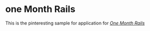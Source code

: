 # one Month Rails

This is the pinteresting sample for application for
[*One Month Rails*](http://onemonthrails.com)

